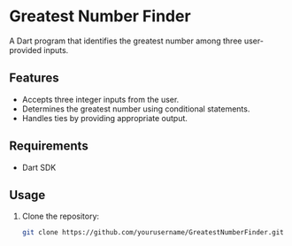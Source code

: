 # Greatest Number Finder

A Dart program that identifies the greatest number among three user-provided inputs.

## Features
- Accepts three integer inputs from the user.
- Determines the greatest number using conditional statements.
- Handles ties by providing appropriate output.

## Requirements
- Dart SDK

## Usage
1. Clone the repository:
   ```bash
   git clone https://github.com/yourusername/GreatestNumberFinder.git

